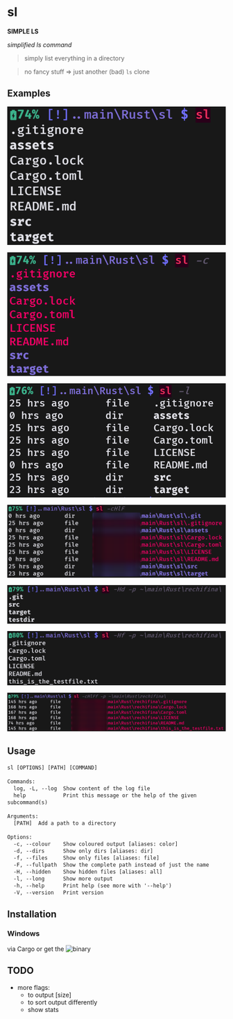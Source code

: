 # sl

**SIMPLE LS**

*simplified ls command*

> simply list everything in a directory

> no fancy stuff => just another (bad) ```ls``` clone

## Examples

![sl](https://github.com/Phydon/sl/blob/master/assets/sl.png)

![sl_c](https://github.com/Phydon/sl/blob/master/assets/sl_c.png)

![sl_l](https://github.com/Phydon/sl/blob/master/assets/sl_l.png)

![sl_cHlF](https://github.com/Phydon/sl/blob/master/assets/sl_cHlF.png)

![sl_Hd_p](https://github.com/Phydon/sl/blob/master/assets/sl_Hd_p.png)

![sl_Hf_p](https://github.com/Phydon/sl/blob/master/assets/sl_Hf_p.png)

![sl_cHlFf_p](https://github.com/Phydon/sl/blob/master/assets/sl_cHlFf_p.png)


## Usage

```
sl [OPTIONS] [PATH] [COMMAND]

Commands:
  log, -L, --log  Show content of the log file
  help            Print this message or the help of the given subcommand(s)

Arguments:
  [PATH]  Add a path to a directory

Options:
  -c, --colour    Show coloured output [aliases: color]
  -d, --dirs      Show only dirs [aliases: dir]
  -f, --files     Show only files [aliases: file]
  -F, --fullpath  Show the complete path instead of just the name
  -H, --hidden    Show hidden files [aliases: all]
  -l, --long      Show more output
  -h, --help      Print help (see more with '--help')
  -V, --version   Print version
```

## Installation

### Windows

via Cargo or get the ![binary](https://github.com/Phydon/sl/releases)


## TODO

- more flags:
    - to output [size]
    - to sort output differently
    - show stats

